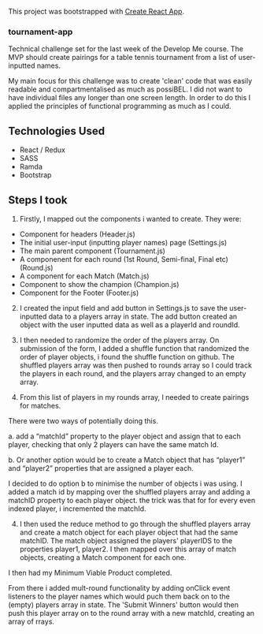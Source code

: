 This project was bootstrapped with [Create React App](https://github.com/facebook/create-react-app).


### tournament-app

Technical challenge set for the last week of the Develop Me course. The MVP should create pairings for a table tennis tournament from a list of user-inputted names.

My main focus for this challenge was to create 'clean' code that was easily readable and compartmentalised as much as possiBEL. I did not want to have individual files any longer than one screen length. In order to do this I applied the principles of functional programming as much as I could.

## Technologies Used
- React / Redux
- SASS
- Ramda
- Bootstrap

## Steps I took

1. Firstly, I mapped out the components i wanted to create. They were:

- Component for headers (Header.js)
- The initial user-input (inputting player names) page (Settings.js)
- The main parent component (Tournament.js)
- A componenent for each round (1st Round, Semi-final, Final etc)(Round.js)
- A component for each Match (Match.js)
- Component to show the champion (Champion.js)
- Component for the Footer (Footer.js)


2. I created the input field and add button in Settings.js to save the user-inputted data to a players array in state. The add button created an object with the user inputted data as well as a playerId and roundId. 

3. I then needed to randomize the order of the players array. On submission of the form, I added a shuffle function that randomized the order of player objects, i found the shuffle function on github. The shuffled players array was then pushed to rounds array so I could track the players in each round, and the players array changed to an empty array. 

4. From this list of players in my rounds array, I needed to create pairings for matches.

There were two ways of potentially doing this.

a. add a “matchId” property to the player object and assign that to each player, checking that only 2 players can have the same match Id.

b. Or another option would be to create a Match object that has “player1” and “player2” properties that are assigned a player each.

I decided to do option b to minimise the number of objects i was using. I added a match id by mapping over the shuffled players array and adding a matchID property to each player object. the trick was that for for every even indexed player, i incremented the matchId. 

4. I then used the reduce method to go through the shuffled players array and create a match object for each player object that had the same matchID.  The match object assigned the players' playerIDS to the properties player1, player2. I then mapped over this array of match objects, creating a Match component for each one.

I then had my Minimum Viable Product completed. 

From there i added mult-round functionality by adding onClick event listeners to the player names which would puch them back on to the (empty) players array in state. The 'Submit Winners' button would then push this player array on to the round array with a new matchId, creating an array of rrays. 
